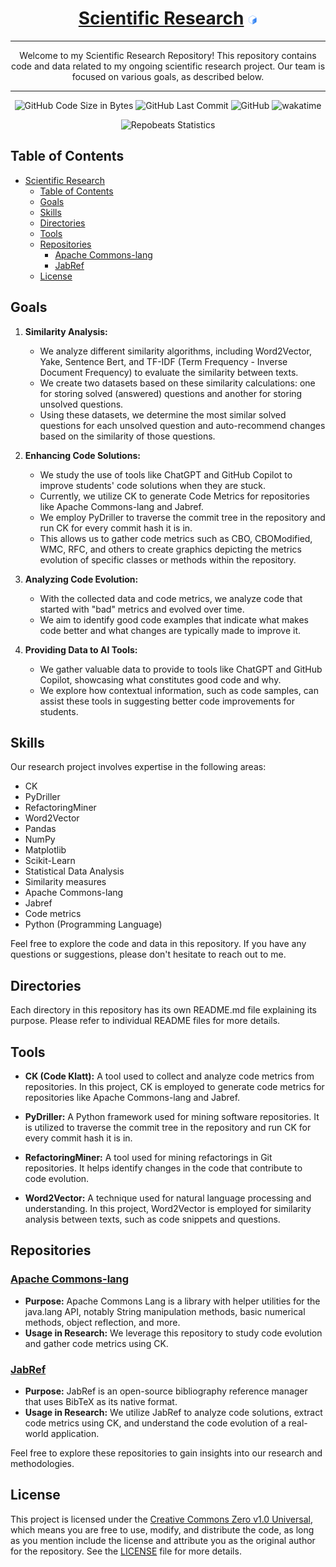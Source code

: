 <div align="center">
   
# [Scientific Research](https://github.com/BrenoFariasdaSilva/Scientific-Research) <img src="https://github.com/BrenoFariasdaSilva/Scientific-Research/blob/main/.assets/Bash.svg"  width="3%" height="3%">

</div>

<div align="center">
  
---

Welcome to my Scientific Research Repository! This repository contains code and data related to my ongoing scientific research project. Our team is focused on various goals, as described below.
  
---

</div>

<div align="center">

![GitHub Code Size in Bytes](https://img.shields.io/github/languages/code-size/BrenoFariasdaSilva/Scientific-Research)
![GitHub Last Commit](https://img.shields.io/github/last-commit/BrenoFariasdaSilva/Scientific-Research)
![GitHub](https://img.shields.io/github/license/BrenoFariasdaSilva/Scientific-Research)
![wakatime](https://wakatime.com/badge/github/BrenoFariasdaSilva/Scientific-Research.svg)

</div>

<div align="center">
   
![Repobeats Statistics](https://repobeats.axiom.co/api/embed/cc926b338fcd1c49112ae0c1707e41cbfc07f606.svg "Repobeats analytics image")

</div>

## Table of Contents
- [Scientific Research ](#scientific-research-)
  - [Table of Contents](#table-of-contents)
  - [Goals](#goals)
  - [Skills](#skills)
  - [Directories](#directories)
  - [Tools](#tools)
  - [Repositories](#repositories)
    - [Apache Commons-lang](#apache-commons-lang)
    - [JabRef](#jabref)
  - [License](#license)

## Goals

1. **Similarity Analysis:**
   - We analyze different similarity algorithms, including Word2Vector, Yake, Sentence Bert, and TF-IDF (Term Frequency - Inverse Document Frequency) to evaluate the similarity between texts.
   - We create two datasets based on these similarity calculations: one for storing solved (answered) questions and another for storing unsolved questions.
   - Using these datasets, we determine the most similar solved questions for each unsolved question and auto-recommend changes based on the similarity of those questions.

2. **Enhancing Code Solutions:**
   - We study the use of tools like ChatGPT and GitHub Copilot to improve students' code solutions when they are stuck.
   - Currently, we utilize CK to generate Code Metrics for repositories like Apache Commons-lang and Jabref.
   - We employ PyDriller to traverse the commit tree in the repository and run CK for every commit hash it is in.
   - This allows us to gather code metrics such as CBO, CBOModified, WMC, RFC, and others to create graphics depicting the metrics evolution of specific classes or methods within the repository.

3. **Analyzing Code Evolution:**
   - With the collected data and code metrics, we analyze code that started with "bad" metrics and evolved over time.
   - We aim to identify good code examples that indicate what makes code better and what changes are typically made to improve it.

4. **Providing Data to AI Tools:**
   - We gather valuable data to provide to tools like ChatGPT and GitHub Copilot, showcasing what constitutes good code and why.
   - We explore how contextual information, such as code samples, can assist these tools in suggesting better code improvements for students.

## Skills

Our research project involves expertise in the following areas:

- CK
- PyDriller
- RefactoringMiner
- Word2Vector
- Pandas
- NumPy
- Matplotlib
- Scikit-Learn
- Statistical Data Analysis
- Similarity measures
- Apache Commons-lang
- Jabref
- Code metrics
- Python (Programming Language)

Feel free to explore the code and data in this repository. If you have any questions or suggestions, please don't hesitate to reach out to me.

## Directories

Each directory in this repository has its own README.md file explaining its purpose. Please refer to individual README files for more details.

## Tools

- **CK (Code Klatt):** A tool used to collect and analyze code metrics from repositories. In this project, CK is employed to generate code metrics for repositories like Apache Commons-lang and Jabref.

- **PyDriller:** A Python framework used for mining software repositories. It is utilized to traverse the commit tree in the repository and run CK for every commit hash it is in.

- **RefactoringMiner:** A tool used for mining refactorings in Git repositories. It helps identify changes in the code that contribute to code evolution.

- **Word2Vector:** A technique used for natural language processing and understanding. In this project, Word2Vector is employed for similarity analysis between texts, such as code snippets and questions.

## Repositories

### [Apache Commons-lang](https://github.com/apache/commons-lang)

- **Purpose:** Apache Commons Lang is a library with helper utilities for the java.lang API, notably String manipulation methods, basic numerical methods, object reflection, and more.
- **Usage in Research:** We leverage this repository to study code evolution and gather code metrics using CK.

### [JabRef](https://github.com/JabRef/jabref)

- **Purpose:** JabRef is an open-source bibliography reference manager that uses BibTeX as its native format.
- **Usage in Research:** We utilize JabRef to analyze code solutions, extract code metrics using CK, and understand the code evolution of a real-world application.

Feel free to explore these repositories to gain insights into our research and methodologies.

## License

This project is licensed under the [Creative Commons Zero v1.0 Universal](LICENSE), which means you are free to use, modify, and distribute the code, as long as you mention include the license and attribute you as the original author for the repository. See the [LICENSE](LICENSE) file for more details.
